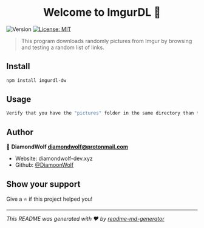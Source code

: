 <h1 align="center">Welcome to ImgurDL 👋</h1>
<p>
  <img alt="Version" src="https://img.shields.io/badge/version-0.1.0-blue.svg?cacheSeconds=2592000" />
  <a href="#" target="_blank">
    <img alt="License: MIT" src="https://img.shields.io/badge/License-MIT-yellow.svg" />
  </a>
</p>

> This program downloads randomly pictures from Imgur by browsing and testing a random list of links.

## Install

```sh
npm install imgurdl-dw
```

## Usage

```sh
Verify that you have the "pictures" folder in the same directory than the application, you can define how many links you want to browse in the conf.txt file.
```

## Author

👤 **DiamondWolf <diamondwolf@protonmail.com>**

* Website: diamondwolf-dev.xyz
* Github: [@DiamoonWolf](https://github.com/DiamoonWolf)

## Show your support

Give a ⭐️ if this project helped you!

***
_This README was generated with ❤️ by [readme-md-generator](https://github.com/kefranabg/readme-md-generator)_
